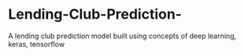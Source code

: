 # Lending-Club-Prediction-
A lending club prediction model built using concepts of deep learning, keras, tensorflow
